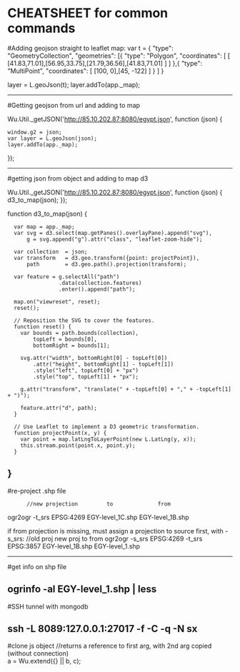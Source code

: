 CHEATSHEET for common commands
==============================

#Adding geojson straight to leaflet map:
  var t = {
    "type": "GeometryCollection",
    "geometries": [{
      "type": "Polygon",
      "coordinates": [
        [ [41.83,71.01],[56.95,33.75],[21.79,36.56],[41.83,71.01] ]
      ]
      },{
        "type": "MultiPoint",
        "coordinates": [ [100, 0],[45, -122] ]
      }
    ]
  }

  layer = L.geoJson(t);
  layer.addTo(app._map);

-----------------------------------------



#Getting geojson from url and adding to map

  Wu.Util._getJSON('http://85.10.202.87:8080/egypt.json', function (json) { 

    window.g2 = json;
    var layer = L.geoJson(json);
    layer.addTo(app._map);

  });


------------------------------------------



#getting json from object and adding to map d3

Wu.Util._getJSON('http://85.10.202.87:8080/egypt.json', function (json) { d3_to_map(json); }); 

  function d3_to_map(json) {

      var map = app._map;
      var svg = d3.select(map.getPanes().overlayPane).append("svg"),
          g = svg.append("g").attr("class", "leaflet-zoom-hide");

      var collection  = json;
      var transform   = d3.geo.transform({point: projectPoint}),
          path        = d3.geo.path().projection(transform);

      var feature = g.selectAll("path")
                    .data(collection.features)
                    .enter().append("path");

      map.on("viewreset", reset);
      reset();

      // Reposition the SVG to cover the features.
      function reset() {
        var bounds = path.bounds(collection),
            topLeft = bounds[0],
            bottomRight = bounds[1];

        svg.attr("width", bottomRight[0] - topLeft[0])
            .attr("height", bottomRight[1] - topLeft[1])
            .style("left", topLeft[0] + "px")
            .style("top", topLeft[1] + "px");

        g.attr("transform", "translate(" + -topLeft[0] + "," + -topLeft[1] + ")");

        feature.attr("d", path);
      }

      // Use Leaflet to implement a D3 geometric transformation.
      function projectPoint(x, y) {
        var point = map.latLngToLayerPoint(new L.LatLng(y, x));
        this.stream.point(point.x, point.y);
      }

  }
--------------------------------------------------------------



#re-project .shp file

          //new projection         to              from
  ogr2ogr  -t_srs EPSG:4269 EGY-level_1C.shp EGY-level_1B.shp


if from projection is missing, must assign a projection to source first, with -s_srs:
            //old proj          new proj            to            from
  ogr2ogr -s_srs EPSG:4269 -t_srs EPSG:3857 EGY-level_1B.shp EGY-level_1.shp

--------------------------------------------------------------



#get info on shp file 


  ogrinfo -al EGY-level_1.shp | less
---------------------------------------------------------------


#SSH tunnel with mongodb

  ssh -L 8089:127.0.0.1:27017 -f -C -q -N sx 
------------------------

#clone js object
  //returns a reference to first arg, with 2nd arg copied (without connection)  
  a = Wu.extend({} || b, c);






